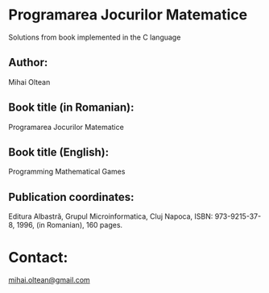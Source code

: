 # Programarea Jocurilor Matematice
Solutions from book implemented in the C language

## Author: 
Mihai Oltean

## Book title (in Romanian):
Programarea Jocurilor Matematice

## Book title (English):
Programming Mathematical Games

## Publication coordinates:
Editura Albastră, Grupul Microinformatica, Cluj Napoca, ISBN: 973-9215-37-8, 1996, (in Romanian), 160 pages.

# Contact: 
mihai.oltean@gmail.com


